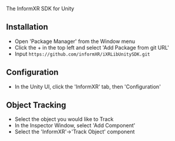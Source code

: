 The InformXR SDK for Unity

## Installation

* Open 'Package Manager' from the Window menu
* Click the + in the top left and select 'Add Package from git URL'
* Input `https://github.com/informXR/iXRLibUnitySDK.git`

## Configuration

* In the Unity UI, click the 'InformXR' tab, then 'Configuration'

## Object Tracking

* Select the object you would like to Track
* In the Inspector Window, select 'Add Component'
* Select the 'InformXR'->'Track Object' component